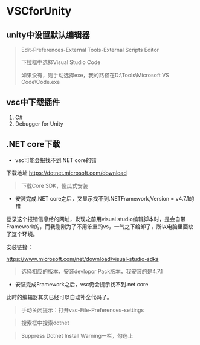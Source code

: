 # VSCforUnity

## unity中设置默认编辑器

> Edit-Preferences-External Tools-External Scripts Editor
>
> 下拉框中选择Visual Studio Code
>
> 如果没有，则手动选择exe，我的路径在D:\Tools\Microsoft VS Code\Code.exe

## vsc中下载插件

1. C#
2. Debugger for Unity

## .NET core下载

- vsc可能会报找不到.NET core的错

下载地址 https://dotnet.microsoft.com/download

> 下载Core SDK，傻瓜式安装



- 安装完成.NET core之后，又显示找不到.NETFramework,Version = v4.7.1的错

登录这个报错信息给的网址，发现之前用visual studio编辑脚本时，是会自带Framework的，而我刚刚为了不用笨重的vs，一气之下给卸了，所以电脑里面缺了这个环境。

安装链接：

https://www.microsoft.com/net/download/visual-studio-sdks

> 选择相应的版本，安装devlopor Pack版本，我安装的是4.7.1



- 安装完成Framework之后，vsc仍会提示找不到.net core

此时的编辑器其实已经可以自动补全代码了。

> 手动关闭提示：打开vsc-File-Preferences-settings

> 搜索框中搜索dotnet

> Suppress Dotnet Install Warning一栏，勾选上

